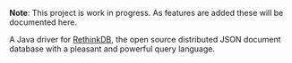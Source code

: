 **Note**: This project is work in progress. As features are added
these will be documented here.

A Java driver for [RethinkDB](http://www.rethinkdb.com), the open source distributed JSON
document database with a pleasant and powerful query language.



